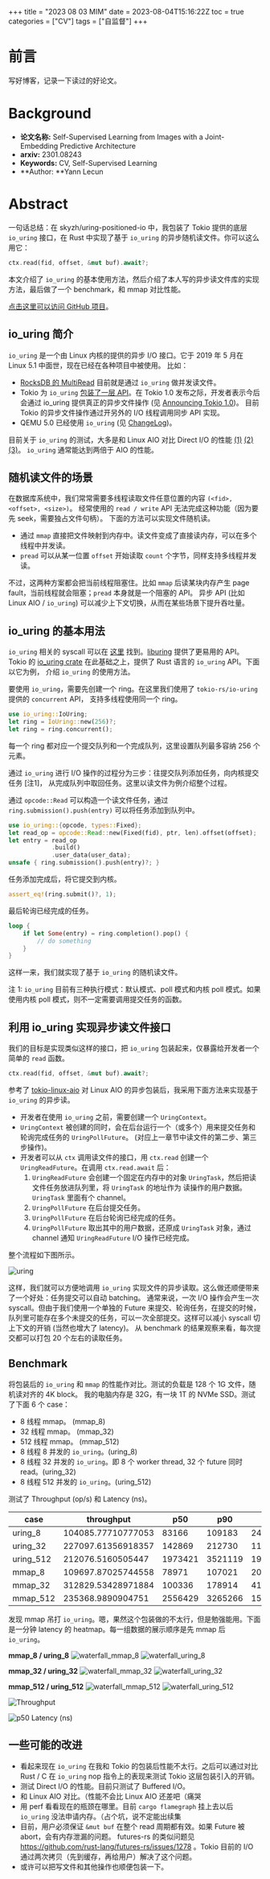 +++
title = "2023 08 03 MIM"
date = 2023-08-04T15:16:22Z
toc = true
categories = ["CV"]
tags = ["自监督"]
+++

# 前言

写好博客，记录一下读过的好论文。

# Background

- **论文名称:** Self-Supervised Learning from Images with a Joint-Embedding Predictive Architecture  
- **arxiv:** 2301.08243
- **Keywords:** CV, Self-Supervised Learning
- **Author: **Yann Lecun

# Abstract



























一句话总结：在 skyzh/uring-positioned-io 中，我包装了 Tokio 提供的底层 `io_uring` 接口，在 Rust 中实现了基于
`io_uring` 的异步随机读文件。你可以这么用它：

```rust
ctx.read(fid, offset, &mut buf).await?;
```

本文介绍了 `io_uring` 的基本使用方法，然后介绍了本人写的异步读文件库的实现方法，最后做了一个 benchmark，和 mmap 对比性能。

[点击这里可以访问 GitHub 项目][0]。

## io_uring 简介

`io_uring` 是一个由 Linux 内核的提供的异步 I/O 接口。它于 2019 年 5 月在 Linux 5.1 中面世，现在已经在各种项目中被使用。
比如：

* [RocksDB 的 MultiRead][1] 目前就是通过 `io_uring` 做并发读文件。
* Tokio 为 `io_uring` [包装了一层 API][2]。在 Tokio 1.0 发布之际，开发者表示今后会通过 io_uring 提供真正的异步文件操作
  (见 [Announcing Tokio 1.0][3])。
  目前 Tokio 的异步文件操作通过开另外的 I/O 线程调用同步 API 实现。
* QEMU 5.0 已经使用 `io_uring` (见 [ChangeLog][4])。

目前关于 `io_uring` 的测试，大多是和 Linux AIO 对比 Direct I/O 的性能 [(1)][5] [(2)][6] [(3)][7]。
`io_uring` 通常能达到两倍于 AIO 的性能。

## 随机读文件的场景

在数据库系统中，我们常常需要多线程读取文件任意位置的内容 `(<fid>, <offset>, <size>)`。
经常使用的 `read / write` API 无法完成这种功能（因为要先 seek，需要独占文件句柄）。
下面的方法可以实现文件随机读。

* 通过 `mmap` 直接把文件映射到内存中。读文件变成了直接读内存，可以在多个线程中并发读。
* `pread` 可以从某一位置 `offset` 开始读取 `count` 个字节，同样支持多线程并发读。

不过，这两种方案都会把当前线程阻塞住。比如 `mmap` 后读某块内存产生 page fault，当前线程就会阻塞；`pread` 本身就是一个阻塞的 API。
异步 API (比如 Linux AIO / `io_uring`) 可以减少上下文切换，从而在某些场景下提升吞吐量。

## io_uring 的基本用法

`io_uring` 相关的 syscall 可以在 [这里][8] 找到。[liburing][9] 提供了更易用的 API。
Tokio 的 [io_uring crate][10] 在此基础之上，提供了 Rust 语言的 `io_uring` API。下面以它为例，
介绍 `io_uring` 的使用方法。

要使用 `io_uring`，需要先创建一个 ring。在这里我们使用了 `tokio-rs/io-uring` 提供的 `concurrent` API，
支持多线程使用同一个 ring。

```rust
use io_uring::IoUring;
let ring = IoUring::new(256)?;
let ring = ring.concurrent();
```

每一个 ring 都对应一个提交队列和一个完成队列，这里设置队列最多容纳 256 个元素。

通过 `io_uring` 进行 I/O 操作的过程分为三步：往提交队列添加任务，向内核提交任务 [注1]，
从完成队列中取回任务。这里以读文件为例介绍整个过程。

通过 `opcode::Read` 可以构造一个读文件任务，通过 `ring.submission().push(entry)` 可以将任务添加到队列中。

```rust
use io_uring::{opcode, types::Fixed};
let read_op = opcode::Read::new(Fixed(fid), ptr, len).offset(offset);
let entry = read_op
            .build()
            .user_data(user_data);
unsafe { ring.submission().push(entry)?; }
```

任务添加完成后，将它提交到内核。

```rust
assert_eq!(ring.submit()?, 1);
```

最后轮询已经完成的任务。

```rust
loop {
    if let Some(entry) = ring.completion().pop() {
        // do something
    }
}
```

这样一来，我们就实现了基于 `io_uring` 的随机读文件。

注 1: `io_uring` 目前有三种执行模式：默认模式、poll 模式和内核 poll 模式。如果使用内核 poll 模式，则不一定需要调用提交任务的函数。

## 利用 io_uring 实现异步读文件接口

我们的目标是实现类似这样的接口，把 `io_uring` 包装起来，仅暴露给开发者一个简单的 `read` 函数。

```rust
ctx.read(fid, offset, &mut buf).await?;
```

参考了 [tokio-linux-aio][11] 对 Linux AIO 的异步包装后，我采用下面方法来实现基于 `io_uring` 的异步读。

* 开发者在使用 `io_uring` 之前，需要创建一个 `UringContext`。
* `UringContext` 被创建的同时，会在后台运行一个（或多个）用来提交任务和轮询完成任务的 `UringPollFuture`。
  (对应上一章节中读文件的第二步、第三步操作)。
* 开发者可以从 `ctx` 调用读文件的接口，用 `ctx.read` 创建一个 `UringReadFuture`。在调用 `ctx.read.await` 后：
  1. `UringReadFuture` 会创建一个固定在内存中的对象 `UringTask`，然后把读文件任务放进队列里，将 `UringTask` 的地址作为
     读操作的用户数据。`UringTask` 里面有个 channel。
  2. `UringPollFuture` 在后台提交任务。
  3. `UringPollFuture` 在后台轮询已经完成的任务。
  4. `UringPollFuture` 取出其中的用户数据，还原成 `UringTask` 对象，通过 channel 通知 `UringReadFuture`
     I/O 操作已经完成。

整个流程如下图所示。

![uring](uring-impl.png)

这样，我们就可以方便地调用 `io_uring` 实现文件的异步读取。这么做还顺便带来了一个好处：任务提交可以自动 batching。
通常来说，一次 I/O 操作会产生一次 syscall。但由于我们使用一个单独的 Future 来提交、轮询任务，在提交的时候，
队列里可能存在多个未提交的任务，可以一次全部提交。这样可以减小 syscall 切上下文的开销 (当然也增大了 latency)。
从 benchmark 的结果观察来看，每次提交都可以打包 20 个左右的读取任务。

## Benchmark

将包装后的 `io_uring` 和 `mmap` 的性能作对比。测试的负载是 128 个 1G 文件，随机读对齐的 4K block。
我的电脑内存是 32G，有一块 1T 的 NVMe SSD。测试了下面 6 个 case：

* 8 线程 mmap。 (mmap_8)
* 32 线程 mmap。 (mmap_32)
* 512 线程 mmap。 (mmap_512)
* 8 线程 8 并发的 `io_uring`。(uring_8)
* 8 线程 32 并发的 `io_uring`。即 8 个 worker thread, 32 个 future 同时 read。(uring_32)
* 8 线程 512 并发的 `io_uring`。(uring_512)

测试了 Throughput (op/s) 和 Latency (ns)。

| case      | throughput         | p50     | p90     | p999     | p9999    | max       |
| --------- | ------------------ | ------- | ------- | -------- | -------- | --------- |
| uring_8   | 104085.77710777053 | 83166   | 109183  | 246416   | 3105883  | 14973666  |
| uring_32  | 227097.61356918357 | 142869  | 212730  | 1111491  | 3321889  | 14336132  |
| uring_512 | 212076.5160505447  | 1973421 | 3521119 | 19478348 | 25551700 | 35433481  |
| mmap_8    | 109697.87025744558 | 78971   | 107021  | 204211   | 1787823  | 18522047  |
| mmap_32   | 312829.53428971884 | 100336  | 178914  | 419955   | 4408214  | 55129932  |
| mmap_512  | 235368.9890904751  | 2556429 | 3265266 | 15946744 | 50029659 | 156095218 |

发现 mmap 吊打 `io_uring`。嗯，果然这个包装做的不太行，但是勉强能用。下面是一分钟 latency 的 heatmap。每一组数据的展示顺序是先 mmap 后 `io_uring`。

**mmap_8 / uring_8**
![waterfall_mmap_8](waterfall_mmap_8.png)
![waterfall_uring_8](waterfall_uring_8.png)

**mmap_32 / uring_32**
![waterfall_mmap_32](waterfall_mmap_32.png)
![waterfall_uring_32](waterfall_uring_32.png)

**mmap_512 / uring_512**
![waterfall_mmap_512](waterfall_mmap_512.png)
![waterfall_uring_512](waterfall_uring_512.png)

![Throughput](throughput.png)

![p50 Latency (ns)](p50-latency.png)

## 一些可能的改进

* 看起来现在 `io_uring` 在我和 Tokio 的包装后性能不太行。之后可以通过对比 Rust / C 在 `io_uring` nop
  指令上的表现来测试 Tokio 这层包装引入的开销。
* 测试 Direct I/O 的性能。目前只测试了 Buffered I/O。
* 和 Linux AIO 对比。（性能不会比 Linux AIO 还差吧（痛哭
* 用 perf 看看现在的瓶颈在哪里。目前 `cargo flamegraph` 挂上去以后 `io_uring` 没法申请内存。（占个坑，说不定能出续集
* 目前，用户必须保证 `&mut buf` 在整个 read 周期都有效。如果 Future 被 abort，会有内存泄漏的问题。
  futures-rs 的类似问题见 https://github.com/rust-lang/futures-rs/issues/1278 。Tokio 目前的
  I/O 通过两次拷贝（先到缓存，再给用户）解决了这个问题。
* 或许可以把写文件和其他操作也顺便包装一下。

[0]: https://github.com/skyzh/uring-positioned-io
[1]: https://github.com/facebook/rocksdb/pull/5881
[2]: https://github.com/tokio-rs/io-uring
[3]: https://tokio.rs/blog/2020-12-tokio-1-0
[4]: https://wiki.qemu.org/ChangeLog/5.0
[5]: https://thenewstack.io/how-io_uring-and-ebpf-will-revolutionize-programming-in-linux/
[6]: https://developers.mattermost.com/blog/hands-on-iouring-go/
[7]: https://zhuanlan.zhihu.com/p/62682475
[8]: https://kernel.dk/io_uring.pdf
[9]: https://github.com/axboe/liburing
[10]: https://github.com/tokio-rs/io-uring
[11]: https://github.com/hmwill/tokio-linux-aio
